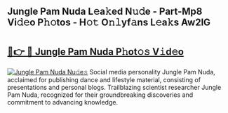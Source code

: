 ## Jungle Pam Nuda L𝚎a𝚔ed N𝚞𝚍e - Part-Mp8 Vi𝚍𝚎o P𝚑𝚘tos - H𝚘𝚝 O𝚗𝚕yf𝚊ns L𝚎a𝚔s Aw2lG

# <h2><a href="http://kfanqu1.oniu.top/?m=Jungle+Pam+Nuda">🔗👉 🔴 Jungle Pam Nuda P𝚑ot𝚘𝚜 V𝚒d𝚎o</a></h2>

[![Jungle Pam Nuda Nu𝚍e𝚜](https://i.imgur.com/0qMVB7G.gif)](http://kfanqu1.oniu.top/?m=Jungle+Pam+Nuda)
Social media personality Jungle Pam Nuda, acclaimed for publishing dance and lifestyle material, consisting of presentations and personal blogs. Trailblazing scientist researcher Jungle Pam Nuda, recognized for their groundbreaking discoveries and commitment to advancing knowledge.  
